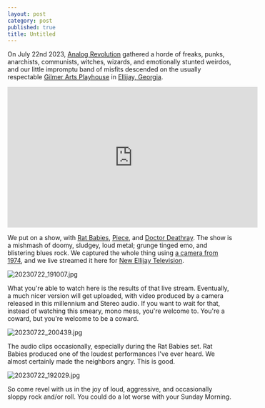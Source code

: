 ```yaml
---
layout: post
category: post
published: true
title: Untitled
---
```

On July 22nd 2023, [Analog Revolution](https://analogrevolution.bandcamp.com) gathered a horde of freaks, punks, anarchists, communists, witches, wizards, and emotionally stunted weirdos, and our little impromptu band of misfits descended on the usually respectable [Gilmer Arts Playhouse](https://gilmerarts.org) in [Ellijay, Georgia](https://ellijaymakerspace.org). 

<iframe title="2023-07-22 - Analog Revolution Put on a Show (or else) - Lofi - Rat Babies - Piece - Doctor Deathray" src="https://vod.newellijay.tv/videos/embed/a1fea7b0-937d-4748-9929-54739ac7a8df" allowfullscreen="" sandbox="allow-same-origin allow-scripts allow-popups" width="560" height="315" frameborder="0"></iframe>

We put on a show, with [Rat Babies](https://ratbabies.bandcamp.com), [Piece](https://piecebewithyou.bandcamp.com), and [Doctor Deathray](https://doctordeathray.bandcamp.com). The show is a mishmash of doomy, sludgey, loud metal; grunge tinged emo, and blistering blues rock. We captured the whole thing using [a camera from 1974](https://communitymedia.network), and we live streamed it here for [New Ellijay Television](https://newellijay.tv). 

![20230722_191007.jpg]({{site.baseurl}}/images/20230722_191007.jpg)

What you're able to watch here is the results of that live stream. Eventually, a much nicer version will get uploaded, with video produced by a camera released in this millennium and Stereo audio. If you want to wait for that, instead of watching this smeary, mono mess, you're welcome to. You're a coward, but you're welcome to be a coward. 

![20230722_200439.jpg]({{site.baseurl}}/images/20230722_200439.jpg)

The audio clips occasionally, especially during the Rat Babies set. Rat Babies produced one of the loudest performances I've ever heard. We almost certainly made the neighbors angry. This is good. 

![20230722_192029.jpg]({{site.baseurl}}/images/20230722_192029.jpg)

So come revel with us in the joy of loud, aggressive, and occasionally sloppy rock and/or roll. You could do a lot worse with your Sunday Morning.
